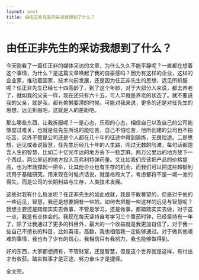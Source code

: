 ```yaml
---
layout: post
title: 由任正非先生的采访我想到了什么？
---
```


# 由任正非先生的采访我想到了什么？

今天刚看了一篇任正非的媒体采访的文章，为什么久久不能平静呢？一直都在想着这个事情，为什么？是这篇文章唤起了我的自豪感吗？因为有这样的企业，这样的企业家，推动着国家，技术向前发展，还是因为任正非先生的思想，远见所折服呢？任正非先生已经七十四高龄了，到了这个年龄，对于大部分人来说，都去养老了，就如我的父亲一样，现在还只有六十五，可人早就是养老的状态了。就不要说我的父亲，就是我，都有偷懒耍滑的时候。可能对我来说，更多的还是对任先生的思想，远见折服吧，这就是人的差距吧。

那么哪些东西，让我折服呢？一是心态，乐观的心态，相信自己以及自己的公司能够度过难关，也就是任先生所说的能吃苦，自己不怕吃苦，他所创建的公司也不拍吃苦，另外不管是公司还是个人都在几十年的征途中得到锻炼，无畏险途。二是思想，远见或者说智慧，任先生历经几十年的人生路，闯过无数的险滩，每句话都饱含人生的智慧，比如二十亿光年远的地方丢下一粒芝麻，两万公里远的地方放下一个西瓜，两公里远的地方投入范弗利特弹药量。又比如我们应该把产品的价格提高，也为市场撑起一把伞，让其他企业也有生存的机会，而我们可以把这些超额利润用于基础研究。用来现在时髦点话说，就是格局大了，考虑都将不是一城一池的得失，而是公司的长期利益与生存，人类技术发展。

这些对我有什么启发呢？任正非先生的如此成就，我是不敢奢望的，但是对于他的一些远见，智慧，我还是想要拥有一些的。如何去把握一些这样的远见与智慧呢？我想主要还是踏踏实实去做事，不管是学习，还是做事，都踏踏实实去做，对于这一点，我是有点体会的。我现在每天坚持自考学习三个番茄时钟，已经坚持有一年了，除了让我通过了更多的科目外，最大的一个收益就是我更加自信了。对于我一些自己不擅长的科目，比如英语，高数，我也相信我一定能够通过。对于做其他艰难的事情，我也有了少有的信心，我相信只有我努力，我也能够做得到。

好的东西，大家都想拥有，不管财富，还是智慧，但是这个世界就是这样，有付出才有收获。踏实做事才是正途，努力奋斗才是捷径。

全文完。
